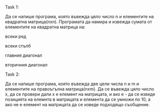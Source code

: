 Task 1:

Да се напише програма, която въвежда цяло число n и елементите на квадратна матрица(nxn). Програмата да намира и извежда сумата от елементите на квадратна матрица на:

всеки ред

всеки стълб

главния диагонал

вторичния диагонал

Task 2:

Да се напише програма, която въвежда две цели числа n и m и елементите на правоъгълна матрица(nxm). Да се въвежда цяло число х, да се провери дали х е елемент на матрицата, и ако е - да се изведе позицията на елемнта в матрицата и елемента да се умножи по 10, а ако не е елемент на матрицата да се изведе подходящо съобщение.
